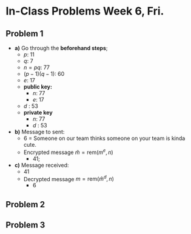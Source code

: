 # In-Class Problems Week 6, Fri.

## Problem 1

* **a)** Go through the **beforehand steps**;
  * $p$: 11
  * $q$: 7 
  * $n = pq$: 77
  * $(p-1)(q-1)$: 60
  * $e$: 17
  * **public key:**
    * $n$: 77
    * $e$: 17
  * $d$ : 53
  * **private key**
    * $n$: 77
    * $d$ : 53
* **b)** Message to sent:
  * 6 = Someone on our team thinks someone on your team is kinda cute.
  * Encrypted message $\hat{m} =\text{rem}(m^e, n)$
    * 41;
* **c)** Message received:
  * 41
  * Decrypted message $m =\text{rem}(\hat{m}^d, n)$
    * 6

## Problem 2

## Problem 3









